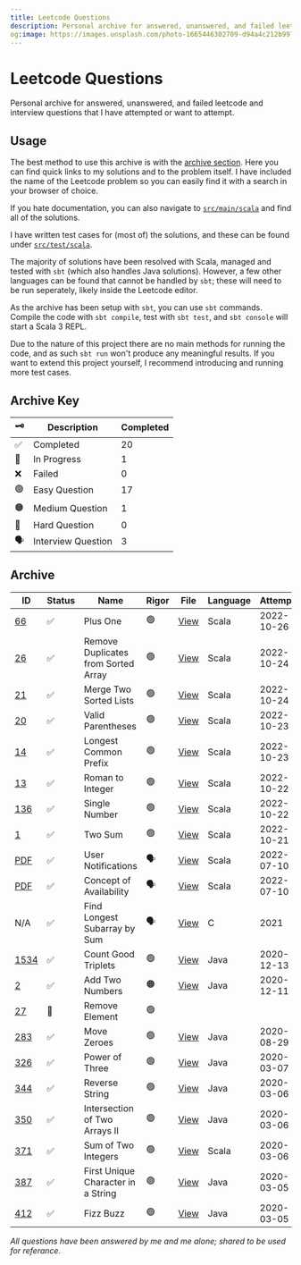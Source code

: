 ```yaml
---
title: Leetcode Questions
description: Personal archive for answered, unanswered, and failed leetcode and interview questions that I have attempted or want to attempt.
og:image: https://images.unsplash.com/photo-1665446302709-d94a4c212b99?ixlib=rb-4.0.3&ixid=MnwxMjA3fDB8MHxwaG90by1wYWdlfHx8fGVufDB8fHx8&auto=format&fit=crop&w=1000&q=80
---
```


# Leetcode Questions

Personal archive for answered, unanswered, and failed leetcode and interview questions that I have attempted or want to attempt.

## Usage

The best method to use this archive is with the [archive section](#archive).
Here you can find quick links to my solutions and to the problem itself.
I have included the name of the Leetcode problem so you can easily find it with a search in your browser of choice.

If you hate documentation, you can also navigate to [`src/main/scala`](src/main/scala) and find all of the solutions.

I have written test cases for (most of) the solutions, and these can be found under [`src/test/scala`](src/test/scala/).

The majority of solutions have been resolved with Scala, managed and tested with `sbt` (which also handles Java solutions).
However, a few other languages can be found that cannot be handled by `sbt`; these will need to be run seperately, likely inside the Leetcode editor.

As the archive has been setup with `sbt`, you can use `sbt` commands.
Compile the code with `sbt compile`, test with `sbt test`, and `sbt console` will start a Scala 3 REPL.

Due to the nature of this project there are no main methods for running the code, and as such `sbt run` won't produce any meaningful results.
If you want to extend this project yourself, I recommend introducing and running more test cases.

## Archive Key

| :old_key:          | Description        | Completed |
| ------------------ | ------------------ | --------- |
| :white_check_mark: | Completed          | 20        |
| :construction:     | In Progress        | 1         |
| :x:                | Failed             | 0         |
| :green_circle:     | Easy Question      | 17        |
| :orange_circle:    | Medium Question    | 1         |
| :red_circle:       | Hard Question      | 0         |
| :speaking_head:    | Interview Question | 3         |

## Archive

| ID                                                                       | Status             | Name                                | Rigor           | File                                                                                                | Language | Attempted  | Completed  |
| ------------------------------------------------------------------------ | ------------------ | ----------------------------------- | --------------- | --------------------------------------------------------------------------------------------------- | -------- | ---------- | ---------- |
| [66](https://leetcode.com/problems/plus-one/)                            | :white_check_mark: | Plus One                            | :green_circle:  | [View](src/main/scala/easy/PlusOneSolution.scala)                                                   | Scala    | 2022-10-26 | 2022-10-26 |
| [26](https://leetcode.com/problems/remove-duplicates-from-sorted-array/) | :white_check_mark: | Remove Duplicates from Sorted Array | :green_circle:  | [View](src/main/scala/easy/RemoveDuplicatesFromSortedArraySolution.scala)                           | Scala    | 2022-10-24 | 2022-10-25 |
| [21](https://leetcode.com/problems/merge-two-sorted-lists/)              | :white_check_mark: | Merge Two Sorted Lists              | :green_circle:  | [View](src/main/scala/easy/MergeTwoSortedListsSolution.scala)                                       | Scala    | 2022-10-24 | 2022-10-24 |
| [20](https://leetcode.com/problems/valid-parentheses/)                   | :white_check_mark: | Valid Parentheses                   | :green_circle:  | [View](src/main/scala/easy/ValidParenthesesSolution.scala)                                          | Scala    | 2022-10-23 | 2022-10-24 |
| [14](https://leetcode.com/problems/longest-common-prefix/description/)   | :white_check_mark: | Longest Common Prefix               | :green_circle:  | [View](src/main/scala/easy/LongestCommonPrefixSolution.scala)                                       | Scala    | 2022-10-23 | 2022-10-23 |
| [13](https://leetcode.com/problems/roman-to-integer/)                    | :white_check_mark: | Roman to Integer                    | :green_circle:  | [View](src/main/scala/easy/RomanToIntegerSolution.scala)                                            | Scala    | 2022-10-22 | 2022-10-22 |
| [136](https://leetcode.com/problems/single-number/)                      | :white_check_mark: | Single Number                       | :green_circle:  | [View](src/main/scala/easy/SingleNumberSolution.scala)                                              | Scala    | 2022-10-22 | 2022-10-22 |
| [1](https://leetcode.com/problems/two-sum/)                              | :white_check_mark: | Two Sum                             | :green_circle:  | [View](src/main/scala/easy/TwoSumSolution.scala)                                                    | Scala    | 2022-10-21 | 2022-10-21 |
| [PDF](src/main/scala/interview/naturalTransformationsBV/questions.pdf)   | :white_check_mark:️ | User Notifications                  | :speaking_head: | [View](src/main/scala/interview/naturalTransformationsBV/notifications/NotificationsSolution.scala) | Scala    | 2022-07-10 | 2022-07-10 |
| [PDF](src/main/scala/interview/naturalTransformationsBV/questions.pdf)   | :white_check_mark:️ | Concept of Availability             | :speaking_head: | [View](src/main/scala/interview/naturalTransformationsBV/timeslots/TimeSlotsSolution.scala)         | Scala    | 2022-07-10 | 2022-07-10 |
| N/A                                                                      | :white_check_mark:️ | Find Longest Subarray by Sum        | :speaking_head: | [View](src/main/scala/interview/unknown/findLongestSubarrayBySum.c)                                 | C        | 2021       | 2021       |
| [1534](https://leetcode.com/problems/count-good-triplets/)               | :white_check_mark: | Count Good Triplets                 | :green_circle:  | [View](src/main/scala/easy/CountGoodTriplets.java)                                                  | Java     | 2020-12-13 | 2020-12-18 |
| [2](https://leetcode.com/problems/add-two-numbers/)                      | :white_check_mark: | Add Two Numbers                     | :orange_circle: | [View](src/main/scala/medium/AddTwoNumbers.java)                                                    | Java     | 2020-12-11 | 2020-12-11 |
| [27](https://leetcode.com/problems/remove-element/)                      | :construction:     | Remove Element                      | :green_circle:  |                                                                                                     |          |            |            |
| [283](https://leetcode.com/problems/move-zeroes/)                        | :white_check_mark: | Move Zeroes                         | :green_circle:  | [View](src/main/scala/easy/MoveZeroes.java)                                                         | Java     | 2020-08-29 | 2020-08-29 |
| [326](https://leetcode.com/problems/power-of-three/)                     | :white_check_mark: | Power of Three                      | :green_circle:  | [View](src/main/scala/easy/PowerOfThree.java)                                                       | Java     | 2020-03-07 | 2020-03-07 |
| [344](https://leetcode.com/problems/reverse-string/)                     | :white_check_mark: | Reverse String                      | :green_circle:  | [View](src/main/scala/easy/ReverseString.java)                                                      | Java     | 2020-03-06 | 2020-03-06 |
| [350](https://leetcode.com/problems/intersection-of-two-arrays-ii/)      | :white_check_mark: | Intersection of Two Arrays II       | :green_circle:  | [View](src/main/scala/easy/IntersectionOfArraysII.java)                                             | Java     | 2020-03-06 | 2020-03-06 |
| [371](https://leetcode.com/problems/sum-of-two-integers/)                | :white_check_mark:️ | Sum of Two Integers                 | :green_circle:  | [View](src/main/scala/easy/SumOfTwoIntegersSolution.scala)                                          | Scala    | 2020-03-06 | 2022-10-21 |
| [387](https://leetcode.com/problems/first-unique-character-in-a-string/) | :white_check_mark: | First Unique Character in a String  | :green_circle:  | [View](src/main/scala/easy/FirstUniqueCharInString.java)                                            | Java     | 2020-03-05 | 2020-03-05 |
| [412](https://leetcode.com/problems/fizz-buzz/)                          | :white_check_mark: | Fizz Buzz                           | :green_circle:  | [View](src/main/scala/easy/Fizzbuzz.java)                                                           | Java     | 2020-03-05 | 2020-03-05 |

_All questions have been answered by me and me alone; shared to be used for referance._

